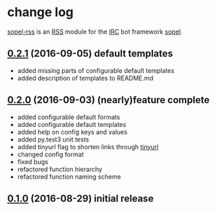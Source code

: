 # change log

[sopel-rss](https://github.com/RebelCodeBase/sopel-rss) is an [RSS](https://en.wikipedia.org/wiki/RSS) module for the [IRC](https://en.wikipedia.org/wiki/Internet_Relay_Chat) bot framework [sopel](https://github.com/sopel-irc/sopel). 

## [0.2.1](https://github.com/RebelCodeBase/sopel-rss/tree/v0.2.1) (2016-09-05) default templates

- added missing parts of configurable default templates
- added description of templates to README.md

## [0.2.0](https://github.com/RebelCodeBase/sopel-rss/tree/v0.2.0) (2016-09-03) (nearly)feature complete

- added configurable default formats
- added configurable default templates
- added help on config keys and values
- added py.test3 unit tests
- added tinyurl flag to shorten links through [tinyurl](https://www.tinyurl.com/)
- changed config format
- fixed bugs
- refactored function hierarchy
- refactored function naming scheme

## [0.1.0](https://github.com/RebelCodeBase/sopel-rss/tree/v0.1.0) (2016-08-29) initial release
